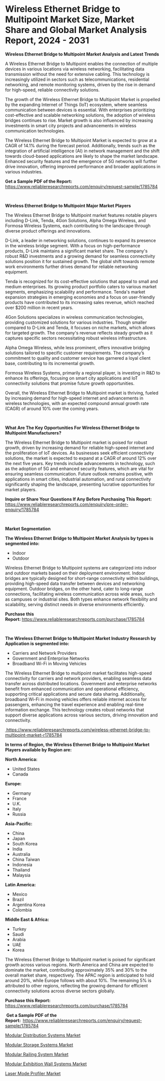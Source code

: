 <p><h1>Wireless Ethernet Bridge to Multipoint Market Size, Market Share and Global Market Analysis Report, 2024 - 2031</h1></p><p><strong>Wireless Ethernet Bridge to Multipoint Market Analysis and Latest Trends</strong></p>
<p><p>A Wireless Ethernet Bridge to Multipoint enables the connection of multiple devices in various locations via wireless networking, facilitating data transmission without the need for extensive cabling. This technology is increasingly utilized in sectors such as telecommunications, residential networking, and remote monitoring systems, driven by the rise in demand for high-speed, reliable connectivity solutions.</p><p>The growth of the Wireless Ethernet Bridge to Multipoint Market is propelled by the expanding Internet of Things (IoT) ecosystem, where seamless communication between devices is essential. With enterprises prioritizing cost-effective and scalable networking solutions, the adoption of wireless bridges continues to rise. Market growth is also influenced by increasing investments in smart city projects and advancements in wireless communication technologies.</p><p>The Wireless Ethernet Bridge to Multipoint Market is expected to grow at a CAGR of 14.1% during the forecast period. Additionally, trends such as the integration of artificial intelligence (AI) in network management and the shift towards cloud-based applications are likely to shape the market landscape. Enhanced security features and the emergence of 5G networks will further drive innovation, offering improved performance and broader applications in various industries.</p></p>
<p><strong>Get a Sample PDF of the Report:&nbsp;</strong> <a href="https://www.reliableresearchreports.com/enquiry/request-sample/1785784?utm_campaign=38&utm_medium=2&utm_source=Github&utm_content=ia&utm_term=19122024&utm_id=wireless-ethernet-bridge-to-multipoint">https://www.reliableresearchreports.com/enquiry/request-sample/1785784</a></p>
<p>&nbsp;</p>
<p><strong>Wireless Ethernet Bridge to Multipoint Major Market Players</strong></p>
<p><p>The Wireless Ethernet Bridge to Multipoint market features notable players including D-Link, Tenda, 4Gon Solutions, Alpha Omega Wireless, and Formosa Wireless Systems, each contributing to the landscape through diverse product offerings and innovations.</p><p>D-Link, a leader in networking solutions, continues to expand its presence in the wireless bridge segment. With a focus on high-performance products, D-Link maintains a significant market share. The company's robust R&D investments and a growing demand for seamless connectivity solutions position it for sustained growth. The global shift towards remote work environments further drives demand for reliable networking equipment.</p><p>Tenda is recognized for its cost-effective solutions that appeal to small and medium enterprises. Its growing product portfolio caters to various market segments, emphasizing scalability and performance. Tenda's market expansion strategies in emerging economies and a focus on user-friendly products have contributed to its increasing sales revenue, which reached over $200 million in recent years.</p><p>4Gon Solutions specializes in wireless communication technologies, providing customized solutions for various industries. Though smaller compared to D-Link and Tenda, it focuses on niche markets, which allows for targeted growth. The company's revenue reflects steady growth as it captures specific sectors necessitating robust wireless infrastructure.</p><p>Alpha Omega Wireless, while less prominent, offers innovative bridging solutions tailored to specific customer requirements. The company’s commitment to quality and customer service has garnered a loyal client base, contributing to its incremental growth.</p><p>Formosa Wireless Systems, primarily a regional player, is investing in R&D to enhance its offerings, focusing on smart city applications and IoT connectivity solutions that promise future growth opportunities.</p><p>Overall, the Wireless Ethernet Bridge to Multipoint market is thriving, fueled by increasing demand for high-speed internet and advancements in wireless technologies, with an expected compound annual growth rate (CAGR) of around 10% over the coming years.</p></p>
<p>&nbsp;</p>
<p><strong>What Are The Key Opportunities For Wireless Ethernet Bridge to Multipoint Manufacturers?</strong></p>
<p><p>The Wireless Ethernet Bridge to Multipoint market is poised for robust growth, driven by increasing demand for reliable high-speed internet and the proliferation of IoT devices. As businesses seek efficient connectivity solutions, the market is expected to expand at a CAGR of around 12% over the next five years. Key trends include advancements in technology, such as the adoption of 5G and enhanced security features, which are vital for ensuring seamless communication. Future outlook remains positive, with applications in smart cities, industrial automation, and rural connectivity significantly shaping the landscape, presenting lucrative opportunities for market players.</p></p>
<p><strong>Inquire or Share Your Questions If Any Before Purchasing This Report:</strong> <a href="https://www.reliableresearchreports.com/enquiry/pre-order-enquiry/1785784?utm_campaign=38&utm_medium=2&utm_source=Github&utm_content=ia&utm_term=19122024&utm_id=wireless-ethernet-bridge-to-multipoint">https://www.reliableresearchreports.com/enquiry/pre-order-enquiry/1785784</a></p>
<p>&nbsp;</p>
<p><strong>Market Segmentation</strong></p>
<p><strong>The Wireless Ethernet Bridge to Multipoint Market Analysis by types is segmented into:</strong></p>
<p><ul><li>Indoor</li><li>Outdoor</li></ul></p>
<p><p>Wireless Ethernet Bridge to Multipoint systems are categorized into indoor and outdoor markets based on their deployment environment. Indoor bridges are typically designed for short-range connectivity within buildings, providing high-speed data transfer between devices and networking equipment. Outdoor bridges, on the other hand, cater to long-range connections, facilitating wireless communication across wide areas, such as campuses or industrial sites. Both types enhance network flexibility and scalability, serving distinct needs in diverse environments efficiently.</p></p>
<p><strong>Purchase this Report:&nbsp;</strong><a href="https://www.reliableresearchreports.com/purchase/1785784?utm_campaign=38&utm_medium=2&utm_source=Github&utm_content=ia&utm_term=19122024&utm_id=wireless-ethernet-bridge-to-multipoint">https://www.reliableresearchreports.com/purchase/1785784</a></p>
<p>&nbsp;</p>
<p><strong>The Wireless Ethernet Bridge to Multipoint Market Industry Research by Application is segmented into:</strong></p>
<p><ul><li>Carriers and Network Providers</li><li>Government and Enterprise Networks</li><li>Broadband Wi-Fi in Moving Vehicles</li></ul></p>
<p><p>The Wireless Ethernet Bridge to multipoint market facilitates high-speed connectivity for carriers and network providers, enabling seamless data transfer across distributed locations. Government and enterprise networks benefit from enhanced communication and operational efficiency, supporting critical applications and secure data sharing. Additionally, broadband Wi-Fi in moving vehicles offers reliable internet access for passengers, enhancing the travel experience and enabling real-time information exchange. This technology creates robust networks that support diverse applications across various sectors, driving innovation and connectivity.</p></p>
<p><a href="https://www.reliableresearchreports.com/wireless-ethernet-bridge-to-multipoint-market-r1785784?utm_campaign=38&utm_medium=2&utm_source=Github&utm_content=ia&utm_term=19122024&utm_id=wireless-ethernet-bridge-to-multipoint">&nbsp;https://www.reliableresearchreports.com/wireless-ethernet-bridge-to-multipoint-market-r1785784</a></p>
<p><strong>In terms of Region, the Wireless Ethernet Bridge to Multipoint Market Players available by Region are:</strong></p>
<p>
    <p> <strong> North America: </strong>
        <ul>
            <li>United States</li>
            <li>Canada</li>
        </ul>
        </p> 
    <p> <strong> Europe: </strong>
        <ul>
            <li>Germany</li>
            <li>France</li>
            <li>U.K.</li>
            <li>Italy</li>
            <li>Russia</li>
        </ul>
        </p> 
    <p> <strong> Asia-Pacific: </strong>
        <ul>
            <li>China</li>
            <li>Japan</li>
            <li>South Korea</li>
            <li>India</li>
            <li>Australia</li>
            <li>China Taiwan</li>
            <li>Indonesia</li>
            <li>Thailand</li>
            <li>Malaysia</li>
        </ul>
        </p> 
    <p> <strong> Latin America: </strong>
        <ul>
            <li>Mexico</li>
            <li>Brazil</li>
            <li>Argentina Korea</li>
            <li>Colombia</li>
        </ul>
        </p> 
    <p> <strong> Middle East & Africa: </strong>
        <ul>
            <li>Turkey</li>
            <li>Saudi</li>
            <li>Arabia</li>
            <li>UAE</li>
            <li>Korea</li>
        </ul>
    </p>
    </p>
<p><p>The Wireless Ethernet Bridge to Multipoint market is poised for significant growth across various regions. North America and China are expected to dominate the market, contributing approximately 35% and 30% to the overall market share, respectively. The APAC region is anticipated to hold around 20%, while Europe follows with about 10%. The remaining 5% is attributed to other regions, reflecting the growing demand for efficient connectivity solutions across diverse sectors globally.</p></p>
<p><strong>Purchase this Report: </strong><a href="https://www.reliableresearchreports.com/purchase/1785784?utm_campaign=38&utm_medium=2&utm_source=Github&utm_content=ia&utm_term=19122024&utm_id=wireless-ethernet-bridge-to-multipoint">https://www.reliableresearchreports.com/purchase/1785784</a></p>
<p>&nbsp;<strong>Get a Sample PDF of the Report:&nbsp;&nbsp;</strong><a href="https://www.reliableresearchreports.com/enquiry/request-sample/1785784?utm_campaign=38&utm_medium=2&utm_source=Github&utm_content=ia&utm_term=19122024&utm_id=wireless-ethernet-bridge-to-multipoint">https://www.reliableresearchreports.com/enquiry/request-sample/1785784</a></p>
<p><strong></strong></p>
<p><p><a href="https://www.linkedin.com/pulse/global-modular-distribution-systems-market-comprehensive-igqyf?utm_campaign=38&utm_medium=2&utm_source=Github&utm_content=ia&utm_term=19122024&utm_id=wireless-ethernet-bridge-to-multipoint">Modular Distribution Systems Market</a></p><p><a href="https://www.linkedin.com/pulse/expert-analysis-modular-storage-systems-market-dynamics-expected-b1haf?utm_campaign=38&utm_medium=2&utm_source=Github&utm_content=ia&utm_term=19122024&utm_id=wireless-ethernet-bridge-to-multipoint">Modular Storage Systems Market</a></p><p><a href="https://www.linkedin.com/pulse/global-modular-railing-system-market-scope-its-rapid-growth-hglzf?utm_campaign=38&utm_medium=2&utm_source=Github&utm_content=ia&utm_term=19122024&utm_id=wireless-ethernet-bridge-to-multipoint">Modular Railing System Market</a></p><p><a href="https://www.linkedin.com/pulse/modular-exhibition-wall-systems-market-research-future-outlook-xk7uf?utm_campaign=38&utm_medium=2&utm_source=Github&utm_content=ia&utm_term=19122024&utm_id=wireless-ethernet-bridge-to-multipoint">Modular Exhibition Wall Systems Market</a></p><p><a href="https://github.com/arionmp/Market-Research-Report-List-5/blob/main/laser-mode-profiler-market.md?utm_campaign=38&utm_medium=2&utm_source=Github&utm_content=ia&utm_term=19122024&utm_id=wireless-ethernet-bridge-to-multipoint">Laser Mode Profiler Market</a></p></p>